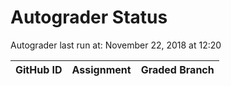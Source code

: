 # Autograder Status
Autograder last run at: November 22, 2018 at 12:20

| GitHub ID | Assignment | Graded Branch |
|-----------|------------|---------------|
